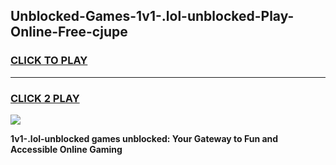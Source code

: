 
## Unblocked-Games-1v1-.lol-unblocked-Play-Online-Free-cjupe
<h3>
<a href="https://premium76.site?title=1v1-.lol-unblocked&ref=26A">CLICK TO PLAY</a></h3>
<hr>

<h3>
<a href="https://premium76.site?title=1v1-.lol-unblocked&ref=26A">CLICK 2 PLAY</a>
  
</h3>

<a href="https://premium76.site?title=1v1-.lol-unblocked&ref=26A"><img src="https://clearcache.store/games.png"></a>


**1v1-.lol-unblocked games unblocked: Your Gateway to Fun and Accessible Online Gaming**
